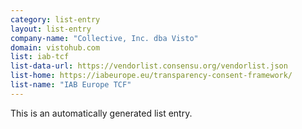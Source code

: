 ```yaml
---
category: list-entry
layout: list-entry
company-name: "Collective, Inc. dba Visto"
domain: vistohub.com
list: iab-tcf
list-data-url: https://vendorlist.consensu.org/vendorlist.json
list-home: https://iabeurope.eu/transparency-consent-framework/
list-name: "IAB Europe TCF"
---
```


This is an automatically generated list entry.
